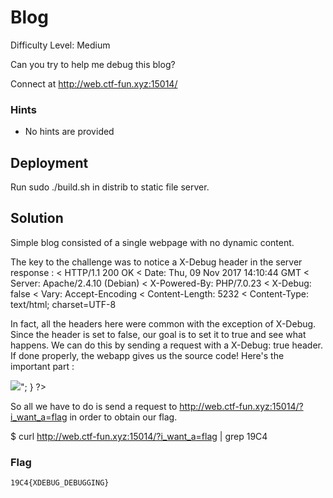 
# Blog

Difficulty Level: Medium

Can you try to help me debug this blog?

Connect at http://web.ctf-fun.xyz:15014/


### Hints

- No hints are provided


## Deployment

Run  sudo ./build.sh in distrib to static file server.

## Solution

Simple blog consisted of a single webpage with no dynamic content.

The key to the challenge was to notice a X-Debug header in the server response :
< HTTP/1.1 200 OK
< Date: Thu, 09 Nov 2017 14:10:44 GMT
< Server: Apache/2.4.10 (Debian)
< X-Powered-By: PHP/7.0.23
< X-Debug: false
< Vary: Accept-Encoding
< Content-Length: 5232
< Content-Type: text/html; charset=UTF-8

In fact, all the headers here were common with the exception of X-Debug.
Since the header is set to false, our goal is to set it to true and see what happens.
We can do this by sending a request with a X-Debug: true header. If done properly, the webapp gives us the source code!
Here's the important part :
<?php
  if ($_GET['i_want_a'] == 'flag') {
    echo $flag;
    echo "<br><img src='img/cat.jpg'>";
  }
?>

So all we have to do is send a request to http://web.ctf-fun.xyz:15014/?i_want_a=flag in order to obtain our flag.

$ curl http://web.ctf-fun.xyz:15014/?i_want_a=flag | grep 19C4


### Flag
`19C4{XDEBUG_DEBUGGING}`

